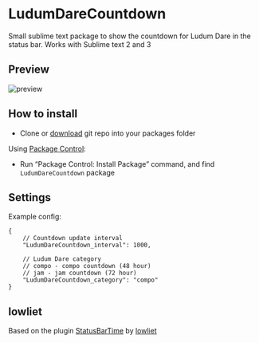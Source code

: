 LudumDareCountdown
==============================

Small sublime text package to show the countdown for Ludum Dare in the status bar.
Works with Sublime text 2 and 3

## Preview

![preview](http://i.imgur.com/JBqxncq.png)

## How to install

 - Clone or [download](https://github.com/fakeyou/sublimetext-LudumDareCountdown/archive/master.zip) git repo into your packages folder

Using [Package Control](http://wbond.net/sublime_packages/package_control):

 - Run “Package Control: Install Package” command, and find `LudumDareCountdown` package

## Settings

Example config:

```
{
	// Countdown update interval
	"LudumDareCountdown_interval": 1000,

	// Ludum Dare category
	// compo - compo countdown (48 hour)
	// jam - jam countdown (72 hour)
	"LudumDareCountdown_category": "compo"
}
```

## lowliet

Based on the plugin [StatusBarTime](https://github.com/lowliet/sublimetext-StatusBarTime) by [lowliet](https://github.com/lowliet)
